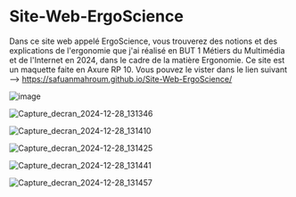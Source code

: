 # Site-Web-ErgoScience
Dans ce site web appelé ErgoScience, vous trouverez des notions et des explications de l'ergonomie que j'ai réalisé en BUT 1 Métiers du Multimédia et de l'Internet en 2024, dans le cadre de la matière Ergonomie. Ce site est un maquette faite en Axure RP 10.
Vous pouvez le vister dans le lien suivant --> https://safuanmahroum.github.io/Site-Web-ErgoScience/

![image](https://github.com/user-attachments/assets/028bc0e7-d5a4-486a-825e-0665031b3f99)

![Capture_decran_2024-12-28_131346](https://github.com/user-attachments/assets/8b8c5f00-4e16-40c7-ab5b-2e9b684a4858)

![Capture_decran_2024-12-28_131410](https://github.com/user-attachments/assets/71ece626-c7e3-4fe4-b74d-c7d92be6b219)

![Capture_decran_2024-12-28_131425](https://github.com/user-attachments/assets/07c7d8a1-4bc9-4514-9358-17b8337f79cc)

![Capture_decran_2024-12-28_131441](https://github.com/user-attachments/assets/9ca6384b-911f-4340-9d27-70d3a477a618)

![Capture_decran_2024-12-28_131457](https://github.com/user-attachments/assets/ab2d605c-d791-4c93-ba87-27e06a481e88)
